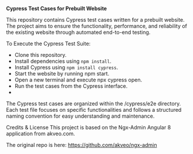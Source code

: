 **Cypress Test Cases for Prebuilt Website**

This repository contains Cypress test cases written for a prebuilt website. The project aims to ensure the functionality, performance, and reliability of the existing website through automated end-to-end testing.

To Execute the Cypress Test Suite:
- Clone this repository.
- Install dependencies using `npm install`.
- Install Cypress using `npm install cypress`.
- Start the website by running npm start.
- Open a new terminal and execute npx cypress open.
- Run the test cases from the Cypress interface.
- 
The Cypress test cases are organized within the /cypress/e2e directory. Each test file focuses on specific functionalities and follows a structured naming convention for easy understanding and maintenance.

Credits & License
This project is based on the Ngx-Admin Angular 8 application from akveo.com.

The original repo is here: https://github.com/akveo/ngx-admin

